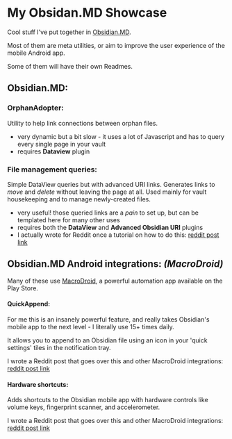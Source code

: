 # My Obsidan.MD Showcase

Cool stuff I've put together in [Obsidian.MD](https://obsidian.md).

Most of them are meta utilities, or aim to improve the user experience of the mobile Android app.

Some of them will have their own Readmes.



## Obsidian.MD:

### **OrphanAdopter:**
Utility to help link connections between orphan files.
- very dynamic but a bit slow - it uses a lot of Javascript and has to query every single page in your vault
- requires **Dataview** plugin

### **File management queries:**
Simple DataView queries but with advanced URI links. Generates links to *move* and *delete* without leaving the page at all. Used mainly for vault housekeeping and to manage newly-created files.

- very useful! those queried links are a *pain* to set up, but can be templated here for many other uses 
- requires both the **DataView** and **Advanced Obsidian URI** plugins 
- I actually wrote for Reddit once a tutorial on how to do this: [reddit post link](https://www.reddit.com/r/ObsidianMD/comments/rlljp9/dataview_queues_for_file_management_with_buttons/)




## **Obsidian.MD Android integrations:** *(MacroDroid)*

Many of these use [MacroDroid](https://play.google.com/store/apps/details?id=com.arlosoft.macrodroid&hl=en_US&gl=US), a powerful automation app available on the Play Store.



#### **QuickAppend:**
For me this is an insanely powerful feature, and really takes Obsidian's mobile app to the next level - I literally use 15+ times daily.

It allows you to append to an Obsidian file using an icon in your 'quick settings' tiles in the notification tray.  

I wrote a Reddit post that goes over this and other MacroDroid integrations: [reddit post link](https://www.reddit.com/r/ObsidianMD/comments/rkf22r/improving_the_obsidianmd_android_app_dramatically/)


#### **Hardware shortcuts:**
Adds shortcuts to the Obsidian mobile app with hardware controls like volume keys, fingerprint scanner, and accelerometer.

I wrote a Reddit post that goes over this and other MacroDroid integrations: [reddit post link](https://www.reddit.com/r/ObsidianMD/comments/rkf22r/improving_the_obsidianmd_android_app_dramatically/)


